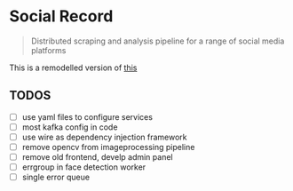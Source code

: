 # Social Record

> Distributed scraping and analysis pipeline for a range of social media platforms

This is a remodelled version of [this](https://github.com/codeuniversity/smag-mvp)

## TODOS

- [ ] use yaml files to configure services
- [ ] most kafka config in code
- [ ] use wire as dependency injection framework
- [ ] remove opencv from imageprocessing pipeline
- [ ] remove old frontend, develp admin panel
- [ ] errgroup in face detection worker
- [ ] single error queue
